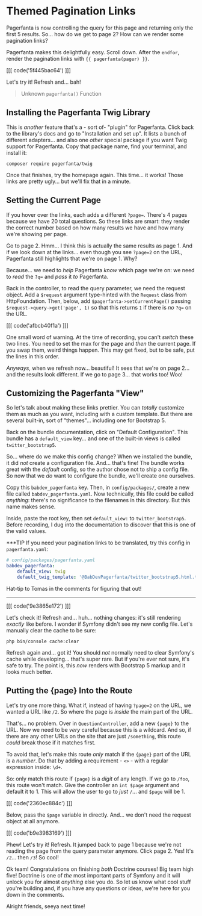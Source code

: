 # Themed Pagination Links

Pagerfanta is now controlling the query for this page and returning only the
first 5 results. So... how do we get to page 2? How can we render some pagination
links?

Pagerfanta makes this delightfully easy. Scroll down. After the `endfor`, render
the pagination links with `{{ pagerfanta(pager) }}`.

[[[ code('5f445bac64') ]]]

Let's try it! Refresh and... bah!

> Unknown `pagerfanta()` Function

## Installing the Pagerfanta Twig Library

This is *another* feature that's a - sort of-  "plugin" for Pagerfanta. Click back
to the library's docs and go to "Installation and set up". It lists a bunch of
different adapters... and also one *other* special package if you want Twig support
for Pagerfanta. Copy that package name, find your terminal, and install it:

```terminal
composer require pagerfanta/twig
```

Once that finishes, try the homepage again. This time... it works! Those links
are pretty ugly... but we'll fix that in a minute.

## Setting the Current Page

If you hover over the links, each adds a different `?page=`. There's 4 pages because
we have 20 total questions. So these links are smart: they render the correct
number based on how many results we have and how many we're showing per page.

Go to page 2. Hmm... I think this is actually the same results as page 1. And if
we look down at the links... even though you see `?page=2` on the URL, Pagerfanta
still highlights that we're on page 1. Why?

Because... we need to *help* Pagerfanta *know* which page we're on: we need to
*read* the `?q=` and *pass* it *to* Pagerfanta.

Back in the controller, to read the query parameter, we need the request object.
Add a `$request` argument type-hinted with the `Request` class from HttpFoundation.
Then, below, add `$pagerfanta->setCurrentPage()` passing
`$request->query->get('page', 1)` so that this returns `1` if there is *no*
`?q=` on the URL.

[[[ code('afbcb40f1a') ]]]

One small word of warning. At the time of recording, you can't *switch* these two
lines. You need to set the max for the page and *then* the current page. If you swap
them, weird things happen. This may get fixed, but to be safe, put the lines in
this order.

*Anyways*, when we refresh now... beautiful! It sees that we're on page 2...
and the results look different. If we go to page 3... that works too! Woo!

## Customizing the Pagerfanta "View"

So let's talk about making these links prettier. You can *totally* customize them
as much as you want, including with a custom template. But there are several
built-in, sort of "themes"... including one for Bootstrap 5.

Back on the bundle documentation, click on "Default Configuration". This bundle
has a `default_view` key... and one of the built-in views is called
`twitter_bootstrap5`.

So... where do we make this config change? When we installed the bundle, it
did *not* create a configuration file. And... that's fine! The bundle works
great with the *default* config, so the author chose not to ship a config file.
So now that we *do* want to configure the bundle, we'll create one ourselves.

Copy this `babdev_pagerfanta` key. Then, in `config/packages/`, create a new file
called `babdev_pagerfanta.yaml`. Now technically, this file could be called
*anything*: there's no significance to the filenames in this directory. But
this name makes sense.

Inside, paste the root key, then set `default_view:` to `twitter_bootstrap5`.
Before recording, I dug into the documentation to discover that this is one of
the valid values.

***TIP
If you need your pagination links to be translated, try this config in `pagerfanta.yaml`:
 
```yaml
# config/packages/pagerfanta.yaml
babdev_pagerfanta:
    default_view: twig
    default_twig_template: '@BabDevPagerfanta/twitter_bootstrap5.html.twig'
```

Hat-tip to Tomas in the comments for figuring that out!
***

[[[ code('9e3865e172') ]]]

Let's check it! Refresh and... huh... nothing changes: it's still rendering
*exactly* like before. I wonder if Symfony didn't see my new config file.
Let's manually clear the cache to be sure:

```terminal
php bin/console cache:clear
```

Refresh again and... got it! You should *not* normally need to clear Symfony's
cache while developing... that's super rare. But if you're ever not sure, it's
safe to try. The point is, this *now* renders with Bootstrap 5 markup and it
looks much better.

## Putting the {page} Into the Route

Let's try one more thing. What if, instead of having `?page=2` on the URL, we wanted
a URL like `/2`. So where the page is *inside* the main part of the URL.

That's... no problem. Over in `QuestionController`, add a new `{page}` to the URL.
Now we need to be *very* careful because this is a wildcard. And so, if there are
any other URLs on the site that are just `/something`, this route *could* break
those if it matches first.

To avoid that, let's make this route *only* match if the `{page}` part of the URL
is a *number*. Do that by adding a requirement - `<>` - with a regular expression
inside: `\d+`.

So: only match this route if `{page}` is a *digit* of any length. If we go to
`/foo`, this route won't match. Give the controller an `int $page` argument and
default it to 1. This will allow the user to go to *just* `/`... and `$page` will
be 1.

[[[ code('2360ec884c') ]]]

Below, pass the `$page` variable in directly. And... we don't need the request
object at all anymore.

[[[ code('b9e3983169') ]]]

Phew! Let's try it! Refresh. It jumped back to page 1 because we're not reading
the page from the query parameter anymore. Click page 2. Yes! It's `/2`... then
`/3`! So cool!

Ok team! Congratulations on finishing *both* Doctrine courses! Big team high five!
Doctrine is one of *the* most important parts of Symfony and it will unlock you
for almost *anything* else you do. So let us know what cool stuff you're building
and, if you have any questions or ideas, we're here for you down in the comments.

Alright friends, seeya next time!
